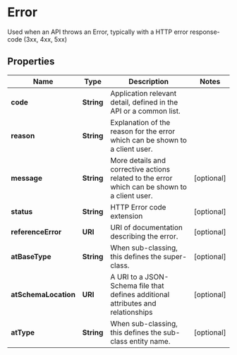 

# Error

Used when an API throws an Error, typically with a HTTP error response-code (3xx, 4xx, 5xx)
## Properties

Name | Type | Description | Notes
------------ | ------------- | ------------- | -------------
**code** | **String** | Application relevant detail, defined in the API or a common list. | 
**reason** | **String** | Explanation of the reason for the error which can be shown to a client user. | 
**message** | **String** | More details and corrective actions related to the error which can be shown to a client user. |  [optional]
**status** | **String** | HTTP Error code extension |  [optional]
**referenceError** | **URI** | URI of documentation describing the error. |  [optional]
**atBaseType** | **String** | When sub-classing, this defines the super-class. |  [optional]
**atSchemaLocation** | **URI** | A URI to a JSON-Schema file that defines additional attributes and relationships |  [optional]
**atType** | **String** | When sub-classing, this defines the sub-class entity name. |  [optional]



